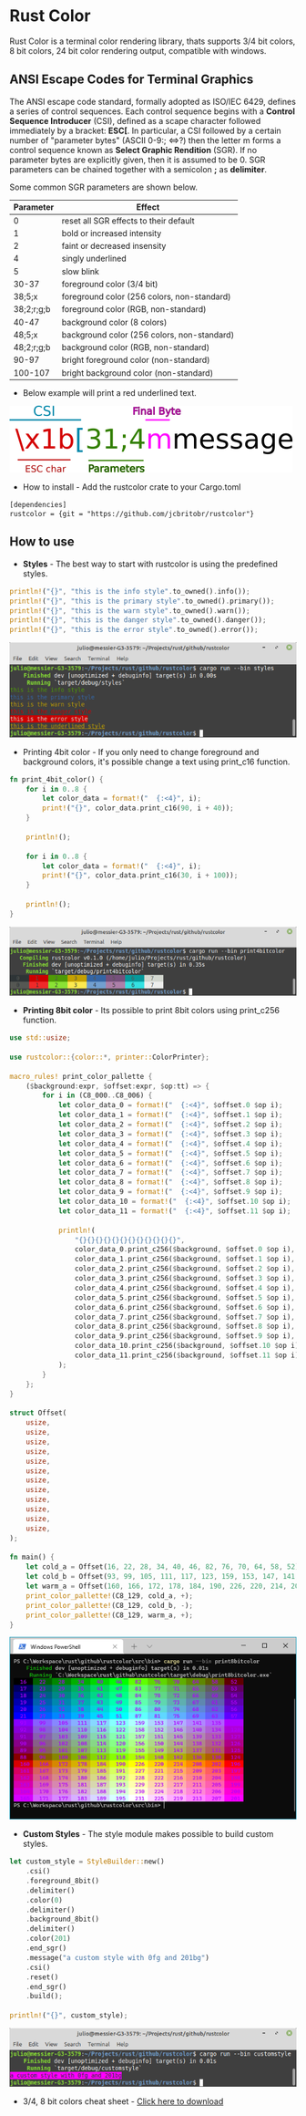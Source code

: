  # Rust Color
Rust Color is a terminal color rendering library,
thats supports 3/4 bit colors, 8 bit colors, 24 bit color
rendering output, compatible with windows.

## ANSI Escape Codes for Terminal Graphics
The ANSI escape code standard, formally adopted as ISO/IEC 6429, defines a series of control sequences.
Each control sequence begins with a **Control Sequence Introducer** (CSI), defined as a scape character
followed immediately by a bracket: **ESC[**. In particular, a CSI followed by a certain number of "parameter bytes"
(ASCII 0-9:; <=>?) then the letter m forms a control sequence known as **Select Graphic Rendition** (SGR). If no
parameter bytes are explicitly given, then it is assumed to be 0. SGR parameters can be chained together with a semicolon **;**
as **delimiter**.

Some common SGR parameters are shown below.

|Parameter | Effect|
|- | -|
|0 | reset all SGR effects to their default|
|1 | bold or increased intensity|
|2 | faint or decreased insensity|
|4 | singly underlined|
|5 | slow blink|
|30-37 | foreground color (3/4 bit)|
|38;5;x | foreground color (256 colors, non-standard)|
|38;2;r;g;b | foreground color (RGB, non-standard)|
|40-47 | background color (8 colors)|
|48;5;x | background color (256 colors, non-standard)|
|48;2;r;g;b | background color (RGB, non-standard)|
|90-97 | bright foreground color (non-standard)|
|100-107 | bright background color (non-standard)|



* Below example will print a red underlined text.

![sgi](thumbs/asciimessage.png)


* How to install - Add the rustcolor crate to your Cargo.toml 


```
[dependencies]
rustcolor = {git = "https://github.com/jcbritobr/rustcolor"}
```
## How to use
* **Styles** - The best way to start with rustcolor is using the predefined styles.
```rust
println!("{}", "this is the info style".to_owned().info());
println!("{}", "this is the primary style".to_owned().primary());
println!("{}", "this is the warn style".to_owned().warn());
println!("{}", "this is the danger style".to_owned().danger());
println!("{}", "this is the error style".to_owned().error());
```
![styles](thumbs/styles.png)

* Printing 4bit color - If you only need to change foreground and background colors, it's possible change a text using print_c16 function.
```rust
fn print_4bit_color() {
    for i in 0..8 {
        let color_data = format!("  {:<4}", i);
        print!("{}", color_data.print_c16(90, i + 40));
    }

    println!();

    for i in 0..8 {
        let color_data = format!("  {:<4}", i);
        print!("{}", color_data.print_c16(30, i + 100));
    }

    println!();
}
```
![color4bit](thumbs/color4bit.png)

* **Printing 8bit color** - Its possible to print 8bit colors using print_c256 function.
```rust
use std::usize;

use rustcolor::{color::*, printer::ColorPrinter};

macro_rules! print_color_pallette {
    ($background:expr, $offset:expr, $op:tt) => {
        for i in (C8_000..C8_006) {
            let color_data_0 = format!("  {:<4}", $offset.0 $op i);
            let color_data_1 = format!("  {:<4}", $offset.1 $op i);
            let color_data_2 = format!("  {:<4}", $offset.2 $op i);
            let color_data_3 = format!("  {:<4}", $offset.3 $op i);
            let color_data_4 = format!("  {:<4}", $offset.4 $op i);
            let color_data_5 = format!("  {:<4}", $offset.5 $op i);
            let color_data_6 = format!("  {:<4}", $offset.6 $op i);
            let color_data_7 = format!("  {:<4}", $offset.7 $op i);
            let color_data_8 = format!("  {:<4}", $offset.8 $op i);
            let color_data_9 = format!("  {:<4}", $offset.9 $op i);
            let color_data_10 = format!("  {:<4}", $offset.10 $op i);
            let color_data_11 = format!("  {:<4}", $offset.11 $op i);
    
            println!(
                "{}{}{}{}{}{}{}{}{}{}{}{}",
                color_data_0.print_c256($background, $offset.0 $op i),
                color_data_1.print_c256($background, $offset.1 $op i),
                color_data_2.print_c256($background, $offset.2 $op i),
                color_data_3.print_c256($background, $offset.3 $op i),
                color_data_4.print_c256($background, $offset.4 $op i),
                color_data_5.print_c256($background, $offset.5 $op i),
                color_data_6.print_c256($background, $offset.6 $op i),
                color_data_7.print_c256($background, $offset.7 $op i),
                color_data_8.print_c256($background, $offset.8 $op i),
                color_data_9.print_c256($background, $offset.9 $op i),
                color_data_10.print_c256($background, $offset.10 $op i),
                color_data_11.print_c256($background, $offset.11 $op i),
            );
        }
    };
}

struct Offset(
    usize,
    usize,
    usize,
    usize,
    usize,
    usize,
    usize,
    usize,
    usize,
    usize,
    usize,
    usize,
);

fn main() {
    let cold_a = Offset(16, 22, 28, 34, 40, 46, 82, 76, 70, 64, 58, 52);
    let cold_b = Offset(93, 99, 105, 111, 117, 123, 159, 153, 147, 141, 135, 129);
    let warm_a = Offset(160, 166, 172, 178, 184, 190, 226, 220, 214, 208, 202, 196);
    print_color_pallette!(C8_129, cold_a, +);
    print_color_pallette!(C8_129, cold_b, -);
    print_color_pallette!(C8_129, warm_a, +);
}
```
![color8bit](thumbs/color8bit.png)

* **Custom Styles** - The style module makes possible to build custom styles.
```rust
let custom_style = StyleBuilder::new()
    .csi()
    .foreground_8bit()
    .delimiter()
    .color(0)
    .delimiter()
    .background_8bit()
    .delimiter()
    .color(201)
    .end_sgr()
    .message("a custom style with 0fg and 201bg")
    .csi()
    .reset()
    .end_sgr()
    .build();

println!("{}", custom_style);
```
![custom style](thumbs/custom_style.png)

* 3/4, 8 bit colors cheat sheet - [Click here to download](thumbs/xterm_256color_chart.svg)
